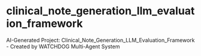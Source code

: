 # clinical_note_generation_llm_evaluation_framework
AI-Generated Project: Clinical_Note_Generation_LLM_Evaluation_Framework - Created by WATCHDOG Multi-Agent System
